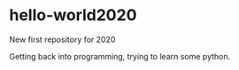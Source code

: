 # hello-world2020
New first repository for 2020

Getting back into programming, trying to learn some python.
